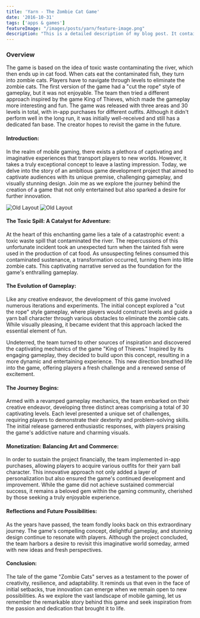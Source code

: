```yaml
---
title: 'Yarn - The Zombie Cat Game'
date: '2016-10-31'
tags: ['apps & games']
featureImage: "/images/posts/yarn/feature-image.png"
description: "This is a detailed description of my blog post. It contains many words and offers insights on a specific topic."
---
```



### Overview
The game is based on the idea of toxic waste contaminating the river, which then ends up in cat food. When cats eat the contaminated fish, they turn into zombie cats. Players have to navigate through levels to eliminate the zombie cats. The first version of the game had a "cut the rope" style of gameplay, but it was not enjoyable. The team then tried a different approach inspired by the game King of Thieves, which made the gameplay more interesting and fun. The game was released with three areas and 30 levels in total, with in-app purchases for different outfits. Although it didn't perform well in the long run, it was initially well-received and still has a dedicated fan base. The creator hopes to revisit the game in the future.


#### Introduction:
In the realm of mobile gaming, there exists a plethora of captivating and imaginative experiences that transport players to new worlds. However, it takes a truly exceptional concept to leave a lasting impression. Today, we delve into the story of an ambitious game development project that aimed to captivate audiences with its unique premise, challenging gameplay, and visually stunning design. Join me as we explore the journey behind the creation of a game that not only entertained but also sparked a desire for further innovation.

![Old Layout](/images/posts/yarn/old-layout.png)
![Old Layout](/images/posts/yarn/old-layout.png)

#### The Toxic Spill: A Catalyst for Adventure:
At the heart of this enchanting game lies a tale of a catastrophic event: a toxic waste spill that contaminated the river. The repercussions of this unfortunate incident took an unexpected turn when the tainted fish were used in the production of cat food. As unsuspecting felines consumed this contaminated sustenance, a transformation occurred, turning them into little zombie cats. This captivating narrative served as the foundation for the game's enthralling gameplay.

#### The Evolution of Gameplay:
Like any creative endeavor, the development of this game involved numerous iterations and experiments. The initial concept explored a "cut the rope" style gameplay, where players would construct levels and guide a yarn ball character through various obstacles to eliminate the zombie cats. While visually pleasing, it became evident that this approach lacked the essential element of fun.

Undeterred, the team turned to other sources of inspiration and discovered the captivating mechanics of the game "King of Thieves." Inspired by its engaging gameplay, they decided to build upon this concept, resulting in a more dynamic and entertaining experience. This new direction breathed life into the game, offering players a fresh challenge and a renewed sense of excitement.

#### The Journey Begins:
Armed with a revamped gameplay mechanics, the team embarked on their creative endeavor, developing three distinct areas comprising a total of 30 captivating levels. Each level presented a unique set of challenges, requiring players to demonstrate their dexterity and problem-solving skills. The initial release garnered enthusiastic responses, with players praising the game's addictive nature and charming visuals.

#### Monetization: Balancing Art and Commerce:
In order to sustain the project financially, the team implemented in-app purchases, allowing players to acquire various outfits for their yarn ball character. This innovative approach not only added a layer of personalization but also ensured the game's continued development and improvement. While the game did not achieve sustained commercial success, it remains a beloved gem within the gaming community, cherished by those seeking a truly enjoyable experience.

#### Reflections and Future Possibilities:
As the years have passed, the team fondly looks back on this extraordinary journey. The game's compelling concept, delightful gameplay, and stunning design continue to resonate with players. Although the project concluded, the team harbors a desire to revisit this imaginative world someday, armed with new ideas and fresh perspectives.

#### Conclusion:
The tale of the game "Zombie Cats" serves as a testament to the power of creativity, resilience, and adaptability. It reminds us that even in the face of initial setbacks, true innovation can emerge when we remain open to new possibilities. As we explore the vast landscape of mobile gaming, let us remember the remarkable story behind this game and seek inspiration from the passion and dedication that brought it to life.